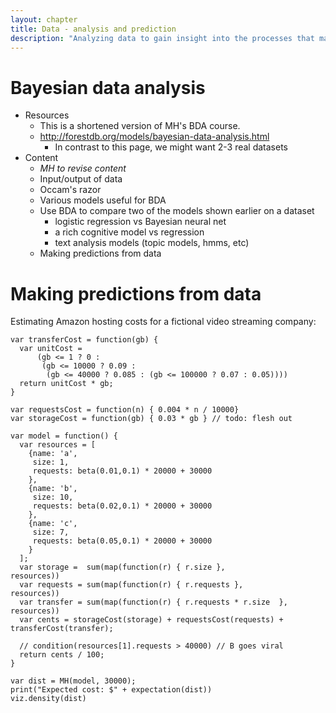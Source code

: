 ```yaml
---
layout: chapter
title: Data - analysis and prediction
description: "Analyzing data to gain insight into the processes that may have generated it and to make predictions on new data."
---
```


# Bayesian data analysis

- Resources
  - This is a shortened version of MH's BDA course.
  - http://forestdb.org/models/bayesian-data-analysis.html
    - In contrast to this page, we might want 2-3 real datasets
- Content
  - *MH to revise content*
  - Input/output of data
  - Occam's razor
  - Various models useful for BDA
  - Use BDA to compare two of the models shown earlier on a dataset
    - logistic regression vs Bayesian neural net
    - a rich cognitive model vs regression
    - text analysis models (topic models, hmms, etc)
  - Making predictions from data


# Making predictions from data

Estimating Amazon hosting costs for a fictional video streaming company:

~~~~
var transferCost = function(gb) {
  var unitCost =
      (gb <= 1 ? 0 :
       (gb <= 10000 ? 0.09 :
        (gb <= 40000 ? 0.085 : (gb <= 100000 ? 0.07 : 0.05))))
  return unitCost * gb;
}

var requestsCost = function(n) { 0.004 * n / 10000}
var storageCost = function(gb) { 0.03 * gb } // todo: flesh out

var model = function() {
  var resources = [
    {name: 'a',
     size: 1,
     requests: beta(0.01,0.1) * 20000 + 30000
    },
    {name: 'b',
     size: 10,
     requests: beta(0.02,0.1) * 20000 + 30000
    },
    {name: 'c',
     size: 7,
     requests: beta(0.05,0.1) * 20000 + 30000
    }
  ];
  var storage =  sum(map(function(r) { r.size },               resources))
  var requests = sum(map(function(r) { r.requests },           resources))
  var transfer = sum(map(function(r) { r.requests * r.size  }, resources))
  var cents = storageCost(storage) + requestsCost(requests) + transferCost(transfer);

  // condition(resources[1].requests > 40000) // B goes viral
  return cents / 100;
}

var dist = MH(model, 30000);
print("Expected cost: $" + expectation(dist))
viz.density(dist)
~~~~
